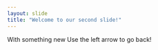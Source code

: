 ```yaml
---
layout: slide
title: "Welcome to our second slide!"
---
```

With something new
Use the left arrow to go back!
